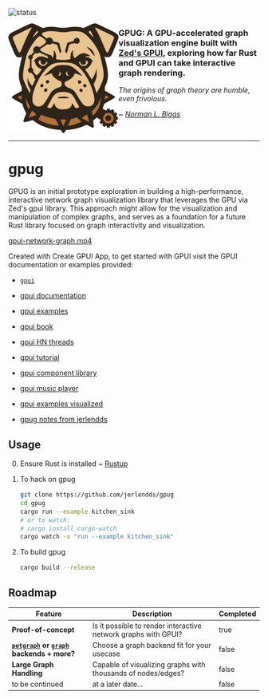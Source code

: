 ![status](https://img.shields.io/badge/status-experimental-orange)

<p dir="auto">
  <a href="https://github.com/jerlendds/gpug">
    <img src="./logo.svg" height="220px" alt="GPUG logo" align="left" />
  </a>

  <h3 align="left">
    GPUG: A GPU-accelerated graph visualization engine built with <a href="https://zed.dev/">Zed's GPUI</a>, exploring how far Rust and GPUI can take interactive graph rendering.
  </h3>


  <p align="left">

  *The origins of graph theory are humble, even frivolous.*

  ~ [*Norman L. Biggs*](https://en.wikipedia.org/wiki/Norman_L._Biggs)
  </p>
  <br/>
</p>


---

# gpug

GPUG is an initial prototype exploration in building a high-performance, interactive network graph visualization library that leverages the GPU via Zed's gpui library. This approach might allow for the visualization and manipulation of complex graphs, and serves as a foundation for a future Rust library focused on graph interactivity and visualization.

[gpui-network-graph.mp4](https://github.com/user-attachments/assets/75b3a6d1-3cf1-42c2-9dc7-1f48b570e9bd)

Created with Create GPUI App, to get started with GPUI visit the GPUI documentation or examples provided:

- [`gpui`](https://www.gpui.rs/)
- [gpui documentation](https://github.com/zed-industries/zed/tree/main/crates/gpui/docs)
- [gpui examples](https://github.com/zed-industries/zed/tree/main/crates/gpui/examples)
- [gpui book](https://matinaniss.github.io/gpui-book/introduction.html)
- [gpui HN threads](https://duckduckgo.com/?t=ffab&q=%22gpui%22%20site%3Anews.ycombinator.com&ia=web)
- [gpui tutorial](https://github.com/hedge-ops/gpui-tutorial)
- [gpui component library](https://github.com/longbridge/gpui-component)
- [gpui music player](https://github.com/143mailliw/hummingbird)
- [gpui examples visualized](https://studium.dev/tech/playing-gpui-rust)


- [gpug notes from jerlendds](https://studium.dev/tech/gpui-networks)


## Usage

0. Ensure Rust is installed ~ [Rustup](https://rustup.rs/)

1. To hack on gpug
   ```bash
   git clone https://github.com/jerlendds/gpug
   cd gpug
   cargo run --example kitchen_sink
   # or to watch:
   # cargo install cargo-watch
   cargo watch -x "run --example kitchen_sink"
   ```

2. To build gpug
   ```bash
   cargo build --release
   ```


## Roadmap

| Feature | Description | Completed |
|----------|--------------|------------|
| **Proof-of-concept** | Is it possible to render interactive network graphs with GPUI? | true |
| **[`petgraph`](https://lib.rs/crates/petgraph) or [`graph`](https://lib.rs/crates/graph) backends + more?** | Choose a graph backend fit for your usecase | false |
| **Large Graph Handling** | Capable of visualizing graphs with thousands of nodes/edges? | false |
| to be continued | at a later date... | false |
